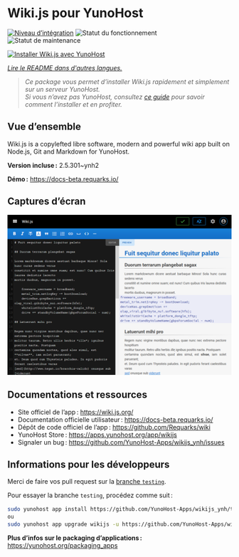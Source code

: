 <!--
Nota bene : ce README est automatiquement généré par <https://github.com/YunoHost/apps/tree/master/tools/readme_generator>
Il NE doit PAS être modifié à la main.
-->

# Wiki.js pour YunoHost

[![Niveau d’intégration](https://dash.yunohost.org/integration/wikijs.svg)](https://dash.yunohost.org/appci/app/wikijs) ![Statut du fonctionnement](https://ci-apps.yunohost.org/ci/badges/wikijs.status.svg) ![Statut de maintenance](https://ci-apps.yunohost.org/ci/badges/wikijs.maintain.svg)

[![Installer Wiki.js avec YunoHost](https://install-app.yunohost.org/install-with-yunohost.svg)](https://install-app.yunohost.org/?app=wikijs)

*[Lire le README dans d'autres langues.](./ALL_README.md)*

> *Ce package vous permet d’installer Wiki.js rapidement et simplement sur un serveur YunoHost.*  
> *Si vous n’avez pas YunoHost, consultez [ce guide](https://yunohost.org/install) pour savoir comment l’installer et en profiter.*

## Vue d’ensemble

Wiki.js is a copylefted libre software, modern and powerful wiki app built on Node.js, Git and Markdown for YunoHost.


**Version incluse :** 2.5.301~ynh2

**Démo :** <https://docs-beta.requarks.io/>

## Captures d’écran

![Capture d’écran de Wiki.js](./doc/screenshots/screenshot1.png)

## Documentations et ressources

- Site officiel de l’app : <https://wiki.js.org/>
- Documentation officielle utilisateur : <https://docs-beta.requarks.io/>
- Dépôt de code officiel de l’app : <https://github.com/Requarks/wiki>
- YunoHost Store : <https://apps.yunohost.org/app/wikijs>
- Signaler un bug : <https://github.com/YunoHost-Apps/wikijs_ynh/issues>

## Informations pour les développeurs

Merci de faire vos pull request sur la [branche `testing`](https://github.com/YunoHost-Apps/wikijs_ynh/tree/testing).

Pour essayer la branche `testing`, procédez comme suit :

```bash
sudo yunohost app install https://github.com/YunoHost-Apps/wikijs_ynh/tree/testing --debug
ou
sudo yunohost app upgrade wikijs -u https://github.com/YunoHost-Apps/wikijs_ynh/tree/testing --debug
```

**Plus d’infos sur le packaging d’applications :** <https://yunohost.org/packaging_apps>
